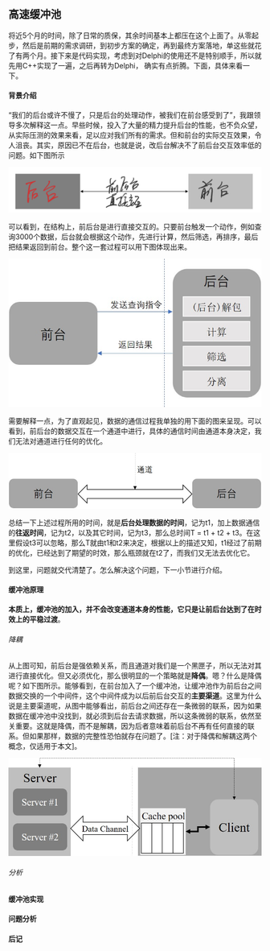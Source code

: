 ## 高速缓冲池
将近5个月的时间，除了日常的质保，其余时间基本上都压在这个上面了。从零起步，然后是前期的需求调研，到初步方案的确定，再到最终方案落地，单这些就花了有两个月。接下来是代码实现，考虑到对Delphi的使用还不是特别顺手，所以就先用C++实现了一遍，之后再转为Delphi， 确实有点折腾。下面，具体来看一下。

#### 背景介绍
“我们的后台或许不慢了，只是后台的处理动作，被我们在前台感受到了”，我跟领导多次解释这一点。早些时候，投入了大量的精力提升后台的性能，也不负众望，从实际压测的效果来看，足以应对我们所有的需求。但和前台的实际交互效果，令人沮丧。其实，原因已不在后台，也就是说，改后台解决不了前后台交互效率低的问题。如下图所示

![FB.jpg](https://github.com/WalkingNL/Pics/blob/master/FB.jpg)

可以看到，在结构上，前后台是进行直接交互的。只要前台触发一个动作，例如查询3000个数据，后台就会根据这个动作，先进行计算，然后筛选，再排序，最后把结果返回到前台。整个这一套过程可以用下图体现出来。

![](https://github.com/WalkingNL/Pics/blob/master/%E6%8C%87%E4%BB%A4%E6%97%B6%E9%97%B4.jpg)

需要解释一点，为了直观起见，数据的通信过程我单独的用下面的图来呈现。可以看到，前后台的数据交互在一个通道中进行，具体的通信时间由通道本身决定，我们无法对通道进行任何的优化。

![](https://github.com/WalkingNL/Pics/blob/master/%E9%80%9A%E9%81%93.jpg)

总结一下上述过程所用的时间，就是**后台处理数据的时间**，记为t1，加上数据通信的**往返时间**，记为t2，以及其它时间，记为t3，那么总时间T = t1 + t2 + t3。在这里假设t3可以忽略，那么T就由t1和t2来决定，根据以上的描述又知，t1经过了前期的优化，已经达到了期望的时效，那么瓶颈就在t2了，而我们又无法去优化它。

到这里，问题就交代清楚了。怎么解决这个问题，下一小节进行介绍。

#### 缓冲池原理
**本质上，缓冲池的加入，并不会改变通道本身的性能，它只是让前后台达到了在时效上的平稳过渡**。
###### 降耦
从上图可知，前后台是强依赖关系，而且通道对我们是一个黑匣子，所以无法对其进行直接优化。但又必须优化，那么很明显的一个策略就是**降偶**。嗯？什么是降偶呢？如下图所示。能够看到，在前台加入了一个缓冲池，让缓冲池作为前后台之间数据交换的一个中间件，这个中间件成为以后前后台交互的**主要渠道**。这里为什么说是主要渠道呢，从图中能够看出，前后台之间还存在一条微弱的联系，因为如果数据在缓冲池中没找到，就必须到后台去请求数据，所以这条微弱的联系，依然至关重要。这就是降偶，而不是解耦，因为后者意味着前后台不再有任何直接的联系。但如果那样，数据的完整性恐怕就存在问题了。[注：对于降偶和解耦这两个概念，仅适用于本文]。

![](https://github.com/WalkingNL/Pics/blob/master/cache1.jpg)

###### 分析


#### 缓冲池实现

#### 问题分析

#### 后记
